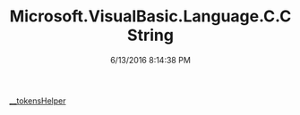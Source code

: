 ﻿---
title: Microsoft.VisualBasic.Language.C.CString
date: 6/13/2016 8:14:38 PM
---

[__tokensHelper](T-Microsoft.VisualBasic.Language.C.CString.__tokensHelper.html)
